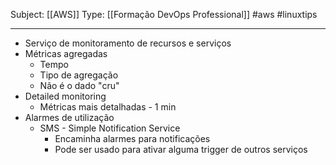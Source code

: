 Subject: [[AWS]] 
Type: [[Formação DevOps Professional]]  #aws  #linuxtips 

---
- Serviço de monitoramento de recursos e serviços
- Métricas agregadas
	- Tempo
	- Tipo de agregação
	- Não é o dado "cru"
- Detailed monitoring
	- Métricas mais detalhadas - 1 min
- Alarmes de utilização
	- SMS - Simple Notification Service
		- Encaminha alarmes para notificações
		- Pode ser usado para ativar alguma trigger de outros serviços